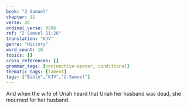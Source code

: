 ```yaml
---
book: "2 Samuel"
chapter: 11
verse: 26
ordinal_verse: 8286
ref: "2 Samuel 11:26"
translation: "KJV"
genre: "History"
word_count: 18
topics: []
cross_references: []
grammar_tags: [conjunctive-opener, conditional]
thematic_tags: [lament]
tags: ["Bible","KJV","2-Samuel"]
---
```

And when the wife of Uriah heard that Uriah her husband was dead, she mourned for her husband.
